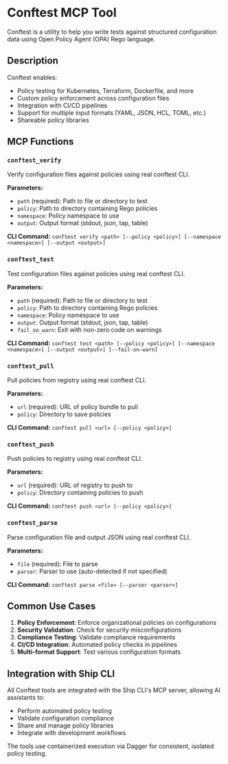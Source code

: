 # Conftest MCP Tool

Conftest is a utility to help you write tests against structured configuration data using Open Policy Agent (OPA) Rego language.

## Description

Conftest enables:
- Policy testing for Kubernetes, Terraform, Dockerfile, and more
- Custom policy enforcement across configuration files
- Integration with CI/CD pipelines
- Support for multiple input formats (YAML, JSON, HCL, TOML, etc.)
- Shareable policy libraries

## MCP Functions

### `conftest_verify`
Verify configuration files against policies using real conftest CLI.

**Parameters:**
- `path` (required): Path to file or directory to test
- `policy`: Path to directory containing Rego policies
- `namespace`: Policy namespace to use
- `output`: Output format (stdout, json, tap, table)

**CLI Command:** `conftest verify <path> [--policy <policy>] [--namespace <namespace>] [--output <output>]`

### `conftest_test`
Test configuration files against policies using real conftest CLI.

**Parameters:**
- `path` (required): Path to file or directory to test
- `policy`: Path to directory containing Rego policies
- `namespace`: Policy namespace to use
- `output`: Output format (stdout, json, tap, table)
- `fail_on_warn`: Exit with non-zero code on warnings

**CLI Command:** `conftest test <path> [--policy <policy>] [--namespace <namespace>] [--output <output>] [--fail-on-warn]`

### `conftest_pull`
Pull policies from registry using real conftest CLI.

**Parameters:**
- `url` (required): URL of policy bundle to pull
- `policy`: Directory to save policies

**CLI Command:** `conftest pull <url> [--policy <policy>]`

### `conftest_push`
Push policies to registry using real conftest CLI.

**Parameters:**
- `url` (required): URL of registry to push to
- `policy`: Directory containing policies to push

**CLI Command:** `conftest push <url> [--policy <policy>]`

### `conftest_parse`
Parse configuration file and output JSON using real conftest CLI.

**Parameters:**
- `file` (required): File to parse
- `parser`: Parser to use (auto-detected if not specified)

**CLI Command:** `conftest parse <file> [--parser <parser>]`

## Common Use Cases

1. **Policy Enforcement**: Enforce organizational policies on configurations
2. **Security Validation**: Check for security misconfigurations
3. **Compliance Testing**: Validate compliance requirements
4. **CI/CD Integration**: Automated policy checks in pipelines
5. **Multi-format Support**: Test various configuration formats

## Integration with Ship CLI

All Conftest tools are integrated with the Ship CLI's MCP server, allowing AI assistants to:
- Perform automated policy testing
- Validate configuration compliance
- Share and manage policy libraries
- Integrate with development workflows

The tools use containerized execution via Dagger for consistent, isolated policy testing.